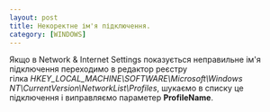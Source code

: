 ```yaml
---
layout: post
title: Некоректне ім'я підключення.
category: [WINDOWS]
---
```


Якщо в Network & Internet Settings показується неправильне ім'я підключення переходимо в редактор реєстру  
гілка _HKEY_LOCAL_MACHINE\SOFTWARE\Microsoft\Windows NT\CurrentVersion\NetworkList\Profiles_, шукаємо в списку це підключення і виправляємо параметер **ProfileName**. 
